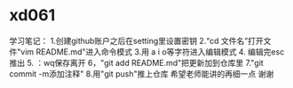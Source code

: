 # xd061
学习笔记：
1.创建github账户之后在setting里设置密钥 2.“cd 文件名”打开文件"vim README.md"进入命令模式 3.用 a i o等字符进入编辑模式 4. 编辑完esc推出  5. ：wq保存离开 6，"git add README.md"把更新加到仓库里 7."git commit -m添加注释" 8.用"git push"推上仓库        希望老师能讲的再细一点 谢谢 
